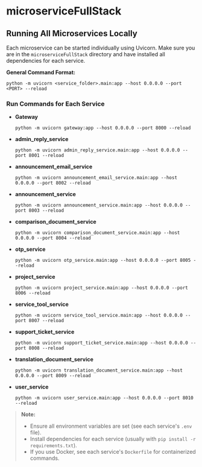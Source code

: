 # microserviceFullStack

## Running All Microservices Locally

Each microservice can be started individually using Uvicorn. Make sure you are in the `microserviceFullStack` directory and have installed all dependencies for each service.

**General Command Format:**
```
python -m uvicorn <service_folder>.main:app --host 0.0.0.0 --port <PORT> --reload
```

### Run Commands for Each Service

- **Gateway**
  ```
  python -m uvicorn gateway:app --host 0.0.0.0 --port 8000 --reload
  ```
- **admin_reply_service**
  ```
  python -m uvicorn admin_reply_service.main:app --host 0.0.0.0 --port 8001 --reload
  ```
- **announcement_email_service**
  ```
  python -m uvicorn announcement_email_service.main:app --host 0.0.0.0 --port 8002 --reload
  ```
- **announcement_service**
  ```
  python -m uvicorn announcement_service.main:app --host 0.0.0.0 --port 8003 --reload
  ```
- **comparison_document_service**
  ```
  python -m uvicorn comparison_document_service.main:app --host 0.0.0.0 --port 8004 --reload
  ```
- **otp_service**
  ```
  python -m uvicorn otp_service.main:app --host 0.0.0.0 --port 8005 --reload
  ```
- **project_service**
  ```
  python -m uvicorn project_service.main:app --host 0.0.0.0 --port 8006 --reload
  ```
- **service_tool_service**
  ```
  python -m uvicorn service_tool_service.main:app --host 0.0.0.0 --port 8007 --reload
  ```
- **support_ticket_service**
  ```
  python -m uvicorn support_ticket_service.main:app --host 0.0.0.0 --port 8008 --reload
  ```
- **translation_document_service**
  ```
  python -m uvicorn translation_document_service.main:app --host 0.0.0.0 --port 8009 --reload
  ```
- **user_service**
  ```
  python -m uvicorn user_service.main:app --host 0.0.0.0 --port 8010 --reload
  ```

> **Note:**
> - Ensure all environment variables are set (see each service's `.env` file).
> - Install dependencies for each service (usually with `pip install -r requirements.txt`).
> - If you use Docker, see each service's `Dockerfile` for containerized commands.
